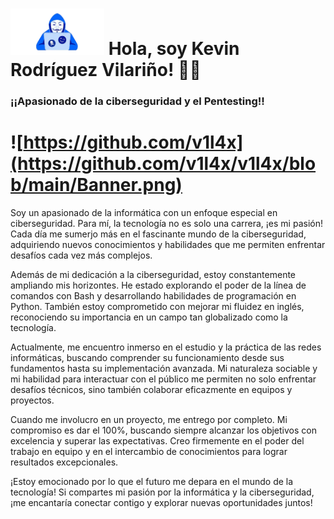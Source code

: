 # <img src="https://github.com/v1l4x/v1l4x/blob/main/Miniatura.png" width="150"> Hola, soy Kevin Rodríguez Vilariño! 👋🏼
### ¡¡Apasionado de la ciberseguridad y el Pentesting!!

# ![https://github.com/v1l4x](https://github.com/v1l4x/v1l4x/blob/main/Banner.png)

Soy un apasionado de la informática con un enfoque especial en ciberseguridad. Para mí, la tecnología no es solo una carrera, ¡es mi pasión! Cada día me sumerjo más en el fascinante mundo de la ciberseguridad, adquiriendo nuevos conocimientos y habilidades que me permiten enfrentar desafíos cada vez más complejos.

Además de mi dedicación a la ciberseguridad, estoy constantemente ampliando mis horizontes. He estado explorando el poder de la línea de comandos con Bash y desarrollando habilidades de programación en Python. También estoy comprometido con mejorar mi fluidez en inglés, reconociendo su importancia en un campo tan globalizado como la tecnología.

Actualmente, me encuentro inmerso en el estudio y la práctica de las redes informáticas, buscando comprender su funcionamiento desde sus fundamentos hasta su implementación avanzada. Mi naturaleza sociable y mi habilidad para interactuar con el público me permiten no solo enfrentar desafíos técnicos, sino también colaborar eficazmente en equipos y proyectos.

Cuando me involucro en un proyecto, me entrego por completo. Mi compromiso es dar el 100%, buscando siempre alcanzar los objetivos con excelencia y superar las expectativas. Creo firmemente en el poder del trabajo en equipo y en el intercambio de conocimientos para lograr resultados excepcionales.

¡Estoy emocionado por lo que el futuro me depara en el mundo de la tecnología! Si compartes mi pasión por la informática y la ciberseguridad, ¡me encantaría conectar contigo y explorar nuevas oportunidades juntos!


